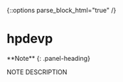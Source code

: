{::options parse_block_html="true" /}

# hpdevp

<div class="panel panel-info">
**Note**
{: .panel-heading}
<div class="panel-body">

NOTE DESCRIPTION

</div>
</div>
